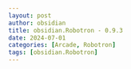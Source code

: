 ```yaml
---
layout: post
author: obsidian
title: obsidian.Robotron - 0.9.3
date: 2024-07-01
categories: [Arcade, Robotron]
tags: [obsidian.Robotron]
---
```



